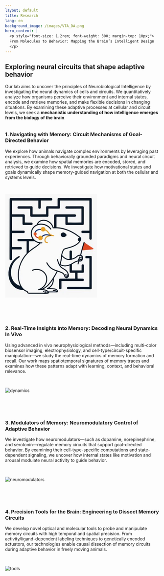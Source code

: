 ```yaml
---
layout: default
title: Research
lang: en
background_image: /images/VTA_DA.png
hero_content: |
  <p style="font-size: 1.2rem; font-weight: 300; margin-top: 10px;">
  From Molecules to Behavior: Mapping the Brain’s Intelligent Design
  </p>
---
```


<section class="content-section">
  <div class="container">
      <h2>Exploring neural circuits that shape adaptive behavior</h2>
      <p>
        Our lab aims to uncover the principles of Neurobiological Intelligence by investigating the neural dynamics of cells and circuits. We quantitatively analyze how organisms perceive their environment and internal states, encode and retrieve memories, and make flexible decisions in changing situations. By examining these adaptive processes at cellular and circuit levels, we seek a <strong>mechanistic understanding of how intelligence emerges from the biology of the brain</strong>.
      </p>
    <!-- 1. Memory Navigation -->
    <div style="display: flex; flex-wrap: wrap; gap: 2rem; margin-bottom: 4rem; align-items: center;">
      <div style="flex: 1; min-width: 280px;">
        <h3>1. Navigating with Memory: Circuit Mechanisms of Goal-Directed Behavior</h3>
        <p>
          We explore how animals navigate complex environments by leveraging past experiences. Through behaviorally grounded paradigms and neural circuit analysis, we examine how spatial memories are encoded, stored, and retrieved to guide decisions. We investigate how motivational states and goals dynamically shape memory-guided navigation at both the cellular and systems levels.
        </p>
      </div>
      <div style="flex: 1; min-width: 280px;">
        <img src="/images/research_topic_1.png" alt="navigation circuit" style="width: 100%; max-width: 300px;" />
      </div>
    </div>
    <!-- 2. Neural Dynamics -->
    <div style="display: flex; flex-wrap: wrap; flex-direction: row-reverse; gap: 2rem; margin-bottom: 4rem; align-items: center;">
      <div style="flex: 1; min-width: 280px;">
        <h3>2. Real-Time Insights into Memory: Decoding Neural Dynamics In Vivo</h3>
        <p>
          Using advanced in vivo neurophysiological methods—including multi-color biosensor imaging, electrophysiology, and cell-type/circuit-specific manipulation—we study the real-time dynamics of memory formation and recall. Our work maps spatiotemporal signatures of memory traces and examines how these patterns adapt with learning, context, and behavioral relevance.
        </p>
      </div>
      <div style="flex: 1; min-width: 280px;">
        <img src="{{'/images/research_topic_2.gif' | relative_url }}" alt="dynamics" style="width: 100%; max-width: 350px;" />
      </div>
    </div>
    <!-- 3. Neuromodulators -->
    <div style="display: flex; flex-wrap: wrap; gap: 2rem; margin-bottom: 4rem; align-items: center;">
      <div style="flex: 1; min-width: 280px;">
        <h3>3. Modulators of Memory: Neuromodulatory Control of Adaptive Behavior</h3>
        <p>
          We investigate how neuromodulators—such as dopamine, norepinephrine, and serotonin—regulate memory circuits that support goal-directed behavior. By examining their cell-type-specific computations and state-dependent signaling, we uncover how internal states like motivation and arousal modulate neural activity to guide behavior.
        </p>
      </div>
      <div style="flex: 1; min-width: 280px;">
        <img src="{{'/images/research_topic_3.png' | relative_url }}" alt="neuromodulators" style="width: 100%; max-width: 400px;" />
      </div>
    </div>
    <!-- 4. Tools -->
    <div style="display: flex; flex-wrap: wrap; flex-direction: row-reverse; gap: 2rem; margin-bottom: 4rem; align-items: center;">
      <div style="flex: 1; min-width: 280px;">
        <h3>4. Precision Tools for the Brain: Engineering to Dissect Memory Circuits</h3>
        <p>
          We develop novel optical and molecular tools to probe and manipulate memory circuits with high temporal and spatial precision. From activity/ligand-dependent labeling techniques to genetically encoded actuators, our technologies enable causal dissection of memory circuits during adaptive behavior in freely moving animals.
        </p>
      </div>
      <div style="flex: 1; min-width: 280px;">
        <!-- <img src="https://via.placeholder.com/400x300" /> -->
        <img src="{{'/images/research_topic_4.png' | relative_url }}" alt="tools" style="width: 100%; max-width: 500px;" />
      </div>
    </div>
  </div>
</section>
